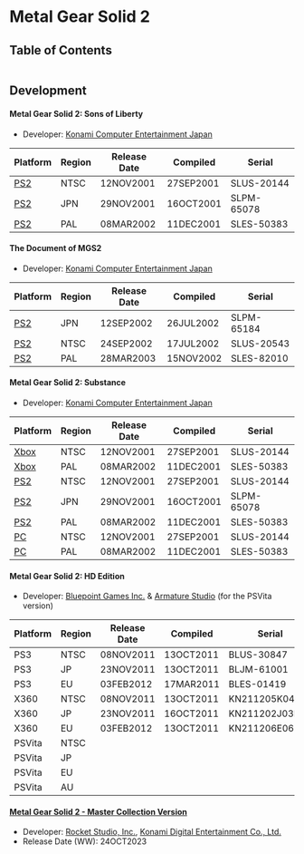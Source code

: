 # Metal Gear Solid 2
## Table of Contents
```table-of-contents
```

## Development

#### Metal Gear Solid 2: Sons of Liberty
- Developer: [Konami Computer Entertainment Japan](https://en.wikipedia.org/wiki/Konami_Computer_Entertainment_Japan)

| Platform                                  | Region | Release Date | Compiled  | Serial     |
| ----------------------------------------- | ------ | ------------ | --------- | ---------- |
| [PS2](1.%20Sons%20of%20Liberty/README.md) | NTSC   | 12NOV2001    | 27SEP2001 | SLUS-20144 |
| [PS2](1.%20Sons%20of%20Liberty/README.md) | JPN    | 29NOV2001    | 16OCT2001 | SLPM-65078 |
| [PS2](1.%20Sons%20of%20Liberty/README.md) | PAL    | 08MAR2002    | 11DEC2001 | SLES-50383 |
#### The Document of MGS2
- Developer: [Konami Computer Entertainment Japan](https://en.wikipedia.org/wiki/Konami_Computer_Entertainment_Japan)

| Platform                                    | Region | Release Date | Compiled  | Serial     |
| ------------------------------------------- | ------ | ------------ | --------- | ---------- |
| [PS2](1.1%20Document%20of%20MGS2/README.md) | JPN    | 12SEP2002    | 26JUL2002 | SLPM-65184 |
| [PS2](1.1%20Document%20of%20MGS2/README.md) | NTSC   | 24SEP2002    | 17JUL2002 | SLUS-20543 |
| [PS2](1.1%20Document%20of%20MGS2/README.md) | PAL    | 28MAR2003    | 15NOV2002 | SLES-82010 |
#### Metal Gear Solid 2: Substance
- Developer: [Konami Computer Entertainment Japan](https://en.wikipedia.org/wiki/Konami_Computer_Entertainment_Japan)

| Platform                                         | Region | Release Date | Compiled  | Serial     |
| ------------------------------------------------ | ------ | ------------ | --------- | ---------- |
| [Xbox](2.%20Substance/2002%20-%20Xbox/README.md) | NTSC   | 12NOV2001    | 27SEP2001 | SLUS-20144 |
| [Xbox](2.%20Substance/2002%20-%20Xbox/README.md) | PAL    | 08MAR2002    | 11DEC2001 | SLES-50383 |
| [PS2](2.%20Substance/2003%20-%20PS2/README.md)   | NTSC   | 12NOV2001    | 27SEP2001 | SLUS-20144 |
| [PS2](2.%20Substance/2003%20-%20PS2/README.md)   | JPN    | 29NOV2001    | 16OCT2001 | SLPM-65078 |
| [PS2](2.%20Substance/2003%20-%20PS2/README.md)   | PAL    | 08MAR2002    | 11DEC2001 | SLES-50383 |
| [PC](2.%20Substance/2003%20-%20PC/README.md)     | NTSC   | 12NOV2001    | 27SEP2001 | SLUS-20144 |
| [PC](2.%20Substance/2003%20-%20PC/README.md)     | PAL    | 08MAR2002    | 11DEC2001 | SLES-50383 |
#### Metal Gear Solid 2: HD Edition
- Developer: [Bluepoint Games Inc.](https://en.wikipedia.org/wiki/Bluepoint_Games) & [Armature Studio](https://en.wikipedia.org/wiki/Armature_Studio) (for the PSVita version)

| Platform | Region | Release Date | Compiled  | Serial         |
| -------- | ------ | ------------ | --------- | -------------- |
| PS3      | NTSC   | 08NOV2011    | 13OCT2011 | BLUS-30847     |
| PS3      | JP     | 23NOV2011    | 13OCT2011 | BLJM-61001     |
| PS3      | EU     | 03FEB2012    | 17MAR2011 | BLES-01419     |
| X360     | NTSC   | 08NOV2011    | 13OCT2011 | KN211205K04F11 |
| X360     | JP     | 23NOV2011    | 16OCT2011 | KN211202J03F11 |
| X360     | EU     | 03FEB2012    | 13OCT2011 | KN211206E06F11 |
| PSVita   | NTSC   |              |           |                |
| PSVita   | JP     |              |           |                |
| PSVita   | EU     |              |           |                |
| PSVita   | AU     |              |           |                |


#### [Metal Gear Solid 2 - Master Collection Version](4.%20Master%20Collection/README.md)
- Developer: [Rocket Studio, Inc.](https://www.mobygames.com/company/11355/rocket-studio-inc/), [Konami Digital Entertainment Co., Ltd.](https://www.mobygames.com/company/10359/konami-digital-entertainment-co-ltd/)
- Release Date (WW): 24OCT2023

